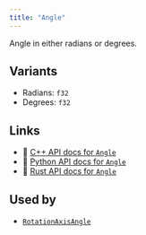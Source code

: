 ```yaml
---
title: "Angle"
---
```


Angle in either radians or degrees.

## Variants

* Radians: `f32`
* Degrees: `f32`

## Links
 * 🌊 [C++ API docs for `Angle`](https://ref.rerun.io/docs/cpp/stable/structrerun_1_1datatypes_1_1Angle.html)
 * 🐍 [Python API docs for `Angle`](https://ref.rerun.io/docs/python/stable/common/datatypes#rerun.datatypes.Angle)
 * 🦀 [Rust API docs for `Angle`](https://docs.rs/rerun/latest/rerun/datatypes/enum.Angle.html)


## Used by

* [`RotationAxisAngle`](../datatypes/rotation_axis_angle.md)
